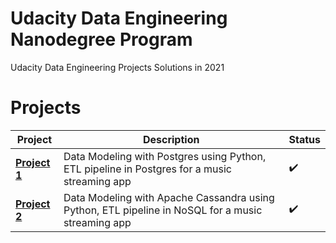 # Udacity Data Engineering Nanodegree Program

Udacity Data Engineering Projects Solutions in 2021

# Projects

Project | Description | Status
------------ | ------------- | -------------
**[Project 1](Project%201%20-%20Data%20Modeling%20with%20Postgres)**  | Data Modeling with Postgres using Python, ETL pipeline in Postgres for a music streaming app| :heavy_check_mark:
**[Project 2](Project%202%20-%20Data%20Modeling%20with%20Apache%20Cassandra)**  | Data Modeling with Apache Cassandra using Python, ETL pipeline in NoSQL for a music streaming app | :heavy_check_mark:
